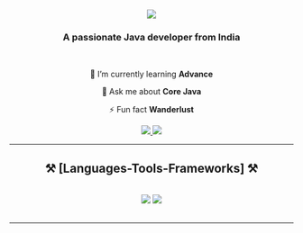 

<h1 align="center">
    <img src="https://readme-typing-svg.herokuapp.com/?font=Righteous&size=35&center=true&vCenter=true&width=500&height=70&duration=4000&lines=Hi+There!+👋;+I'm+Sujithraj!;" />
</h1>

<h3 align="center">A passionate Java developer from India</h3>

<br/>

<div align="center">
 
 🌱 I’m currently learning **Advance**

💬 Ask me about **Core Java**

⚡ Fun fact **Wanderlust**

 </div>
 
<div align="center"> 
  <a href="mailto:sujithraj0307@gmail.com">
    <img src="https://img.shields.io/badge/Gmail-333333?style=for-the-badge&logo=gmail&logoColor=red" />
  </a>
  <a href="https://linkedin.com/in/sujithraj-s-57a0092b3" target="_blank">
    <img src="https://img.shields.io/badge/LinkedIn-0077B5?style=for-the-badge&logo=linkedin&logoColor=white" target="_blank" />
  </a>
</div>

 <hr/>
 
<h2 align="center">⚒️ [Languages-Tools-Frameworks] ⚒️</h2>
<br/>
<div align="center">
    <img src="https://skillicons.dev/icons?i=html,css,vscode,github" />
    <img src="https://skillicons.dev/icons?i=java" /><br>
</div>

<br/>
<hr/>
